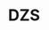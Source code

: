 ---
facebook: https://facebook.com/dzsinnovation
linkedin: https://linkedin.com/company/dzsi
logohandle: dzsi
sort: dzs
title: DZS
twitter: https://x.com/dzs_innovation
website: https://dzsi.com/
youtube: https://youtube.com/channel/UCgr0fSzluyi0QYaoDgHhkBg
---